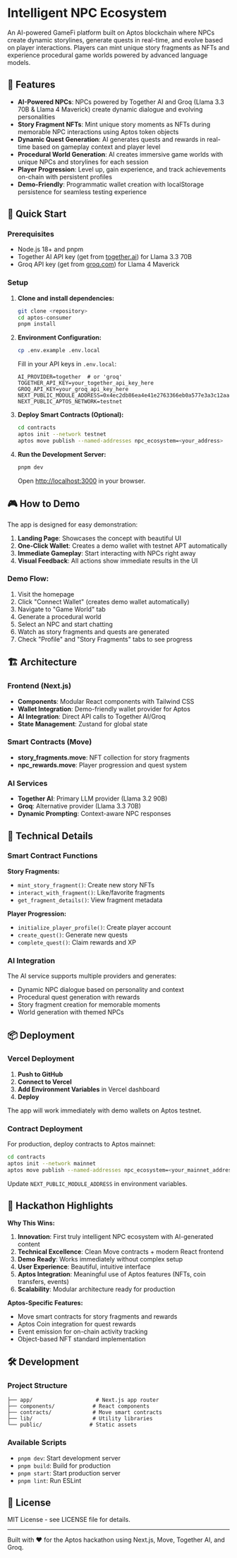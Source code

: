 # Intelligent NPC Ecosystem

An AI-powered GameFi platform built on Aptos blockchain where NPCs create dynamic storylines, generate quests in real-time, and evolve based on player interactions. Players can mint unique story fragments as NFTs and experience procedural game worlds powered by advanced language models.

## 🌟 Features

- **AI-Powered NPCs**: NPCs powered by Together AI and Groq (Llama 3.3 70B & Llama 4 Maverick) create dynamic dialogue and evolving personalities
- **Story Fragment NFTs**: Mint unique story moments as NFTs during memorable NPC interactions using Aptos token objects
- **Dynamic Quest Generation**: AI generates quests and rewards in real-time based on gameplay context and player level
- **Procedural World Generation**: AI creates immersive game worlds with unique NPCs and storylines for each session
- **Player Progression**: Level up, gain experience, and track achievements on-chain with persistent profiles
- **Demo-Friendly**: Programmatic wallet creation with localStorage persistence for seamless testing experience

## 🚀 Quick Start

### Prerequisites

- Node.js 18+ and pnpm
- Together AI API key (get from [together.ai](https://together.ai)) for Llama 3.3 70B
- Groq API key (get from [groq.com](https://groq.com)) for Llama 4 Maverick

### Setup

1. **Clone and install dependencies:**
   ```bash
   git clone <repository>
   cd aptos-consumer
   pnpm install
   ```

2. **Environment Configuration:**
   ```bash
   cp .env.example .env.local
   ```

   Fill in your API keys in `.env.local`:
   ```
   AI_PROVIDER=together  # or 'groq'
   TOGETHER_API_KEY=your_together_api_key_here
   GROQ_API_KEY=your_groq_api_key_here
   NEXT_PUBLIC_MODULE_ADDRESS=0x4ec2db86ea4e41e2763366eb0a577e3a3c12aa84779905d59759ce584e8cc37c
   NEXT_PUBLIC_APTOS_NETWORK=testnet
   ```

3. **Deploy Smart Contracts (Optional):**
   ```bash
   cd contracts
   aptos init --network testnet
   aptos move publish --named-addresses npc_ecosystem=<your_address>
   ```

4. **Run the Development Server:**
   ```bash
   pnpm dev
   ```

   Open [http://localhost:3000](http://localhost:3000) in your browser.

## 🎮 How to Demo

The app is designed for easy demonstration:

1. **Landing Page**: Showcases the concept with beautiful UI
2. **One-Click Wallet**: Creates a demo wallet with testnet APT automatically
3. **Immediate Gameplay**: Start interacting with NPCs right away
4. **Visual Feedback**: All actions show immediate results in the UI

### Demo Flow:
1. Visit the homepage
2. Click "Connect Wallet" (creates demo wallet automatically)
3. Navigate to "Game World" tab
4. Generate a procedural world
5. Select an NPC and start chatting
6. Watch as story fragments and quests are generated
7. Check "Profile" and "Story Fragments" tabs to see progress

## 🏗️ Architecture

### Frontend (Next.js)
- **Components**: Modular React components with Tailwind CSS
- **Wallet Integration**: Demo-friendly wallet provider for Aptos
- **AI Integration**: Direct API calls to Together AI/Groq
- **State Management**: Zustand for global state

### Smart Contracts (Move)
- **story_fragments.move**: NFT collection for story fragments
- **npc_rewards.move**: Player progression and quest system

### AI Services
- **Together AI**: Primary LLM provider (Llama 3.2 90B)
- **Groq**: Alternative provider (Llama 3.3 70B)
- **Dynamic Prompting**: Context-aware NPC responses

## 🔧 Technical Details

### Smart Contract Functions

**Story Fragments:**
- `mint_story_fragment()`: Create new story NFTs
- `interact_with_fragment()`: Like/favorite fragments
- `get_fragment_details()`: View fragment metadata

**Player Progression:**
- `initialize_player_profile()`: Create player account
- `create_quest()`: Generate new quests
- `complete_quest()`: Claim rewards and XP

### AI Integration

The AI service supports multiple providers and generates:
- Dynamic NPC dialogue based on personality and context
- Procedural quest generation with rewards
- Story fragment creation for memorable moments
- World generation with themed NPCs

## 📦 Deployment

### Vercel Deployment

1. **Push to GitHub**
2. **Connect to Vercel**
3. **Add Environment Variables** in Vercel dashboard
4. **Deploy**

The app will work immediately with demo wallets on Aptos testnet.

### Contract Deployment

For production, deploy contracts to Aptos mainnet:

```bash
cd contracts
aptos init --network mainnet
aptos move publish --named-addresses npc_ecosystem=<your_mainnet_address>
```

Update `NEXT_PUBLIC_MODULE_ADDRESS` in environment variables.

## 🎯 Hackathon Highlights

**Why This Wins:**

1. **Innovation**: First truly intelligent NPC ecosystem with AI-generated content
2. **Technical Excellence**: Clean Move contracts + modern React frontend
3. **Demo Ready**: Works immediately without complex setup
4. **User Experience**: Beautiful, intuitive interface
5. **Aptos Integration**: Meaningful use of Aptos features (NFTs, coin transfers, events)
6. **Scalability**: Modular architecture ready for production

**Aptos-Specific Features:**
- Move smart contracts for story fragments and rewards
- Aptos Coin integration for quest rewards
- Event emission for on-chain activity tracking
- Object-based NFT standard implementation

## 🛠️ Development

### Project Structure
```
├── app/                    # Next.js app router
├── components/            # React components
├── contracts/             # Move smart contracts
├── lib/                   # Utility libraries
└── public/               # Static assets
```

### Available Scripts
- `pnpm dev`: Start development server
- `pnpm build`: Build for production
- `pnpm start`: Start production server
- `pnpm lint`: Run ESLint

## 📝 License

MIT License - see LICENSE file for details.

---

Built with ❤️ for the Aptos hackathon using Next.js, Move, Together AI, and Groq.